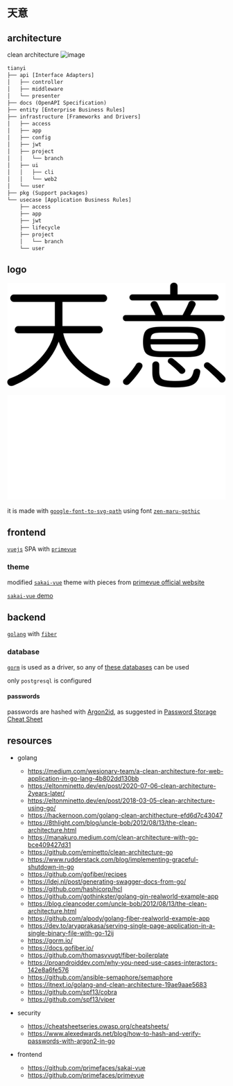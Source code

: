 # `天意`

## architecture

clean architecture
![image](https://blog.cleancoder.com/uncle-bob/images/2012-08-13-the-clean-architecture/CleanArchitecture.jpg)

```
tianyi
├── api [Interface Adapters]
│   ├── controller
│   ├── middleware
│   └── presenter
├── docs (OpenAPI Specification)
├── entity [Enterprise Business Rules]
├── infrastructure [Frameworks and Drivers]
│   ├── access
│   ├── app
│   ├── config
│   ├── jwt
│   ├── project
│   │   └── branch
│   ├── ui
│   │   ├── cli
│   │   └── web2
│   └── user
├── pkg (Support packages)
└── usecase [Application Business Rules]
    ├── access
    ├── app
    ├── jwt
    ├── lifecycle
    ├── project
    │   └── branch
    └── user
```

## logo

![black logo](./infrastructure/ui/web2/public/images/logo-dark.svg)

![white logo](./infrastructure/ui/web2/public/images/logo-white.svg)

it is made with [`google-font-to-svg-path`](https://danmarshall.github.io/google-font-to-svg-path/)
using font
[`zen-maru-gothic`](https://fonts.adobe.com/fonts/zen-maru-gothic#licensing-section)

## frontend

[`vuejs`](https://vuejs.org/) SPA with
[`primevue`](https://www.primefaces.org/primevue/)

### theme

modified [`sakai-vue`](https://github.com/primefaces/sakai-vue) theme
with pieces from
[primevue official website](https://github.com/primefaces/primevue)

[`sakai-vue` demo](https://www.primefaces.org/sakai-vue/)

## backend

[`golang`](https://go.dev/) with
[`fiber`](https://docs.gofiber.io/)

### database

[`gorm`](https://gorm.io/) is used as a driver, so any of
[these databases](https://gorm.io/docs/connecting_to_the_database.html)
can be used

only `postgresql` is configured

#### passwords

passwords are hashed with [Argon2id](https://cheatsheetseries.owasp.org/cheatsheets/Password_Storage_Cheat_Sheet.html#argon2id),
as suggested in
[Password Storage Cheat Sheet](https://cheatsheetseries.owasp.org/cheatsheets/Password_Storage_Cheat_Sheet.html)

## resources

- golang

  - https://medium.com/wesionary-team/a-clean-architecture-for-web-application-in-go-lang-4b802dd130bb
  - https://eltonminetto.dev/en/post/2020-07-06-clean-architecture-2years-later/
  - https://eltonminetto.dev/en/post/2018-03-05-clean-architecture-using-go/
  - https://hackernoon.com/golang-clean-archithecture-efd6d7c43047
  - https://8thlight.com/blog/uncle-bob/2012/08/13/the-clean-architecture.html
  - https://manakuro.medium.com/clean-architecture-with-go-bce409427d31
  - https://github.com/eminetto/clean-architecture-go
  - https://www.rudderstack.com/blog/implementing-graceful-shutdown-in-go
  - https://github.com/gofiber/recipes
  - https://ldej.nl/post/generating-swagger-docs-from-go/
  - https://github.com/hashicorp/hcl
  - https://github.com/gothinkster/golang-gin-realworld-example-app
  - https://blog.cleancoder.com/uncle-bob/2012/08/13/the-clean-architecture.html
  - https://github.com/alpody/golang-fiber-realworld-example-app
  - https://dev.to/aryaprakasa/serving-single-page-application-in-a-single-binary-file-with-go-12ij
  - https://gorm.io/
  - https://docs.gofiber.io/
  - https://github.com/thomasvvugt/fiber-boilerplate
  - https://proandroiddev.com/why-you-need-use-cases-interactors-142e8a6fe576
  - https://github.com/ansible-semaphore/semaphore
  - https://itnext.io/golang-and-clean-architecture-19ae9aae5683
  - https://github.com/spf13/cobra
  - https://github.com/spf13/viper

- security

  - https://cheatsheetseries.owasp.org/cheatsheets/
  - https://www.alexedwards.net/blog/how-to-hash-and-verify-passwords-with-argon2-in-go

- frontend

  - https://github.com/primefaces/sakai-vue
  - https://github.com/primefaces/primevue

